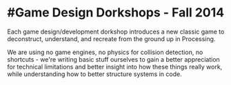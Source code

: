 #Game Design Dorkshops - Fall 2014
=================================

Each game design/development dorkshop introduces a new classic game to deconstruct, understand, and recreate from the ground up in Processing. 

We are using no game engines, no physics for collision detection, no shortcuts - we're writing basic stuff ourselves to gain a better appreciation for technical limitations and better insight into how these things really work, while understanding how to better structure systems in code. 
